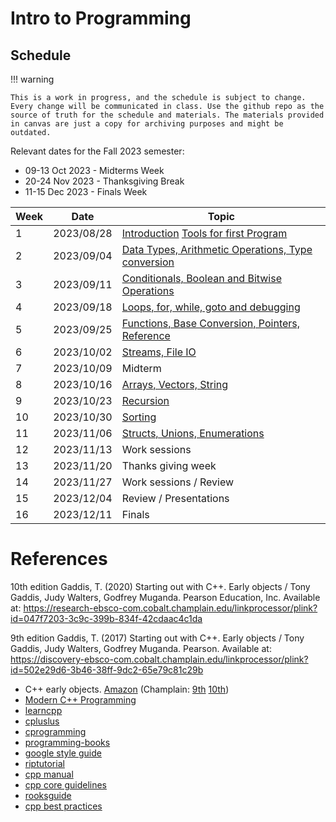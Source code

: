 # Intro to Programming

## Schedule

!!! warning
    
    This is a work in progress, and the schedule is subject to change. Every change will be communicated in class. Use the github repo as the source of truth for the schedule and materials. The materials provided in canvas are just a copy for archiving purposes and might be outdated.

Relevant dates for the Fall 2023 semester:

- 09-13 Oct 2023 - Midterms Week
- 20-24 Nov 2023 - Thanksgiving Break
- 11-15 Dec 2023 - Finals Week

| Week | Date       | Topic                                                                                      |
|------|------------|--------------------------------------------------------------------------------------------|
| 1    | 2023/08/28 | [Introduction](01-introduction/README.md) [Tools for first Program](02-tooling/README.md)  |
| 2    | 2023/09/04 | [Data Types, Arithmetic Operations, Type conversion](03-datatypes/README.md)               |
| 3    | 2023/09/11 | [Conditionals, Boolean and Bitwise Operations](04-conditionals/README.md)                  |
| 4    | 2023/09/18 | [Loops, for, while, goto and debugging](05-loops/README.md)                                |
| 5    | 2023/09/25 | [Functions, Base Conversion, Pointers, Reference](06-functions/README.md)                  |
| 6    | 2023/10/02 | [Streams, File IO](07-streams/README.md)                                                   |
| 7    | 2023/10/09 | Midterm                                                                                    |
| 8    | 2023/10/16 | [Arrays, Vectors, String](08-arrays/README.md)                                             | 
| 9    | 2023/10/23 | [Recursion](09-recursion/README.md)                                                        |
| 10   | 2023/10/30 | [Sorting](10-sorting/README.md)                                                            |
| 11   | 2023/11/06 | [Structs, Unions, Enumerations](11-structs/README.md)                                      |
| 12   | 2023/11/13 | Work sessions                                                                              |
| 13   | 2023/11/20 | Thanks giving week                                                                         |
| 14   | 2023/11/27 | Work sessions / Review                                                                     |
| 15   | 2023/12/04 | Review / Presentations                                                                     |
| 16   | 2023/12/11 | Finals                                                                                     |


# References


 

10th edition
Gaddis, T. (2020) Starting out with C++. Early objects / Tony Gaddis, Judy Walters, Godfrey Muganda. Pearson Education, Inc. Available at: https://research-ebsco-com.cobalt.champlain.edu/linkprocessor/plink?id=047f7203-3c9c-399b-834f-42cdaac4c1da

9th edition
Gaddis, T. (2017) Starting out with C++. Early objects / Tony Gaddis, Judy Walters, Godfrey Muganda. Pearson. Available at: https://discovery-ebsco-com.cobalt.champlain.edu/linkprocessor/plink?id=502e29d6-3b46-38ff-9dc2-65e79c81c29b

- C++ early objects. [Amazon](https://a.co/d/3L7C77q) (Champlain: [9th](https://research-ebsco-com.cobalt.champlain.edu/linkprocessor/plink?id=047f7203-3c9c-399b-834f-42cdaac4c1da) [10th](https://discovery-ebsco-com.cobalt.champlain.edu/linkprocessor/plink?id=502e29d6-3b46-38ff-9dc2-65e79c81c29b))
- [Modern C++ Programming](https://github.com/federico-busato/Modern-CPP-Programming)
- [learncpp](https://www.learncpp.com/)
- [cpluslus](https://cplusplus.com/doc/tutorial/)
- [cprogramming](https://www.cprogramming.com/tutorial/c++-tutorial.html)
- [programming-books](https://www.programming-books.io/essential/cpp/)
- [google style guide](https://google.github.io/styleguide/cppguide.html)
- [riptutorial](https://riptutorial.com/cplusplus)
- [cpp manual](https://cppreference.com/)
- [cpp core guidelines](https://isocpp.github.io/CppCoreGuidelines/CppCoreGuidelines)
- [rooksguide](https://rooksguide.files.wordpress.com/2013/12/rooks-guide-isbn-version.pdf)
- [cpp best practices](https://lefticus.gitbooks.io/cpp-best-practices/content/)
